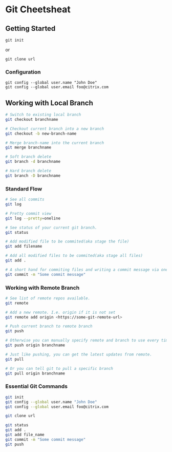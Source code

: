 # Git Cheetsheat

## Getting Started

`git init`

or 

`git clone url`

### Configuration

```
git config --global user.name "John Doe"
git config --global user.email foo@citrix.com
```

## Working with Local Branch
```bash
# Switch to existing local branch
git checkout branchname

# Checkout current branch into a new branch
git checkout -b new-branch-name

# Merge branch-name into the current branch
git merge branchname

# Soft branch delete
git branch -d branchname

# Hard branch delete
git branch -D branchname

```


### Standard Flow
```bash
# See all commits
git log

# Pretty commit view
git log --pretty=oneline

# See status of your current git branch. 
git status

# Add modified file to be commited(aka stage the file)
git add filename

# Add all modified files to be commited(aka stage all files)
git add .

# A short hand for commiting files and writing a commit message via one command
git commit -m "Some commit message"

```

### Working with Remote Branch
```bash
# See list of remote repos available. 
git remote

# Add a new remote. I.e. origin if it is not set
git remote add origin <https://some-git-remote-url>

# Push current branch to remote branch
git push

# Otherwise you can manually specify remote and branch to use every time
git push origin branchname

# Just like pushing, you can get the latest updates from remote. 
git pull

# Or you can tell git to pull a specific branch
git pull origin branchname
```


### Essential Git Commands
```bash
git init
git config --global user.name "John Doe"
git config --global user.email foo@citrix.com

git clone url

git status
git add .
git add file_name
git commit -m "Some commit message"
git push
```


